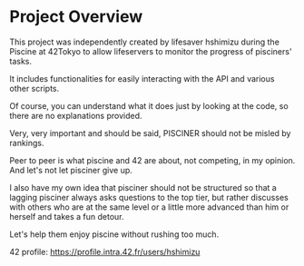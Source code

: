 # Project Overview

This project was independently created by lifesaver hshimizu during the Piscine at 42Tokyo to allow lifeservers to monitor the progress of pisciners' tasks.

It includes functionalities for easily interacting with the API and various other scripts.

Of course, you can understand what it does just by looking at the code, so there are no explanations provided.

Very, very important and should be said,
PISCINER should not be misled by rankings.

Peer to peer is what piscine and 42 are about, not competing, in my opinion.
And let's not let pisciner give up.

I also have my own idea that pisciner should not be structured so that a lagging pisciner always asks questions to the top tier, but rather discusses with others who are at the same level or a little more advanced than him or herself and takes a fun detour.

Let's help them enjoy piscine without rushing too much.

42 profile: https://profile.intra.42.fr/users/hshimizu